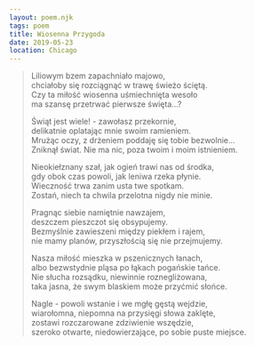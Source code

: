 ```yaml
---
layout: poem.njk
tags: poem
title: Wiosenna Przygoda
date: 2019-05-23
location: Chicago
---
```


> Liliowym bzem zapachniało majowo,  
> chciałoby się rozciągnąć w trawę świeżo ściętą.  
> Czy ta miłość wiosenna uśmiechnięta wesoło  
> ma szansę przetrwać pierwsze święta…?  
>  
> Świąt jest wiele! - zawołasz przekornie,  
> delikatnie oplatając mnie swoim ramieniem.   
> Mrużąc oczy, z drżeniem poddaję się tobie bezwolnie…  
> Zniknął świat. Nie ma nic, poza twoim i moim istnieniem.  
>   
> Nieokiełznany szał, jak ogień trawi nas od środka,   
> gdy obok czas powoli, jak leniwa rzeka płynie.  
> Wieczność trwa zanim usta twe spotkam.  
> Zostań, niech ta chwila przelotna nigdy nie minie.  
>   
> Pragnąc siebie namiętnie nawzajem,  
> deszczem pieszczot się obsypujemy.  
> Bezmyślnie zawieszeni między piekłem i rajem,  
> nie mamy planów, przyszłością się nie przejmujemy.  
>   
> Nasza miłość mieszka w pszenicznych łanach,  
> albo bezwstydnie pląsa po łąkach pogańskie tańce.  
> Nie słucha rozsądku, niewinnie roznegliżowana,  
> taka jasna, że swym blaskiem może przyćmić słońce.  
>   
> Nagle - powoli wstanie i we mgłę gęstą wejdzie,  
> wiarołomna, niepomna na przysięgi słowa zaklęte,  
> zostawi rozczarowane zdziwienie wszędzie,  
> szeroko otwarte, niedowierzające, po sobie puste miejsce.   
